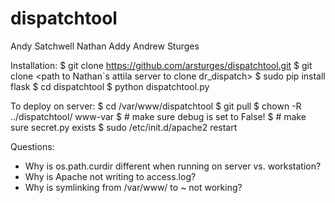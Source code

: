 dispatchtool
============
Andy Satchwell
Nathan Addy
Andrew Sturges

Installation:
$ git clone https://github.com/arsturges/dispatchtool.git
$ git clone <path to Nathan`s attila server to clone dr_dispatch>
$ sudo pip install flask
$ cd dispatchtool
$ python dispatchtool.py

To deploy on server:
$ cd /var/www/dispatchtool
$ git pull
$ chown -R ../dispatchtool/ www-var
$ # make sure debug is set to False!
$ # make sure secret.py exists
$ sudo /etc/init.d/apache2 restart

Questions:
* Why is os.path.curdir different when running on server vs. workstation?
* Why is Apache not writing to access.log?
* Why is symlinking from /var/www/ to ~ not working?
